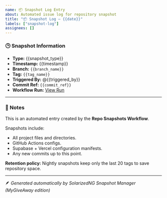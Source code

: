 ```yaml
---
name: 📦 Snapshot Log Entry
about: Automated issue log for repository snapshot
title: "📦 Snapshot Log — {{date}}"
labels: ["snapshot-log"]
assignees: []
---
```


### 🕒 Snapshot Information
- **Type:** {{snapshot_type}}
- **Timestamp:** {{timestamp}}
- **Branch:** `{{branch_name}}`
- **Tag:** `{{tag_name}}`
- **Triggered By:** @{{triggered_by}}
- **Commit Ref:** `{{commit_ref}}`
- **Workflow Run:** [View Run]({{workflow_url}})

---

### 🧠 Notes
This is an automated entry created by the **Repo Snapshots Workflow**.

Snapshots include:
- All project files and directories.
- GitHub Actions configs.
- Supabase + Vercel configuration manifests.
- Any new commits up to this point.

**Retention policy:**
Nightly snapshots keep only the last 20 tags to save repository space.

---

🪶 *Generated automatically by SolarizedNG Snapshot Manager (MyGiveAway edition)*  
